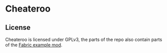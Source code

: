 # Cheateroo

## License
Cheateroo is licensed under GPLv3, the parts of the repo also contain parts of the [Fabric example mod](https://www.github.com/FabricMC/fabric-example-mod).
